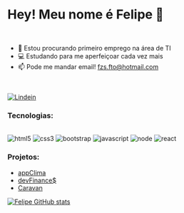 # Hey! Meu nome é Felipe 👾
<br>

 
- 🔭 Estou procurando primeiro emprego na área de TI
- 💻 Estudando para me aperfeiçoar cada vez mais
- 📫 Pode me mandar email! fzs.fto@hotmail.com   
<br>

 [![Lindein](https://img.shields.io/badge/LinkedIn-0077B5?style=for-the-badge&logo=linkedin&logoColor=white)](https://www.linkedin.com/in/fzspht/)


### Tecnologias:
<div style="display: inline_block"><br/>
  <img  alt="html5" src="https://img.shields.io/badge/HTML5-E34F26?style=for-the-badge&logo=html5&logoColor=white">
  <img  alt="css3" src="https://img.shields.io/badge/CSS3-1572B6?style=for-the-badge&logo=css3&logoColor=white">
  <img  alt="bootstrap" src="https://img.shields.io/badge/Bootstrap-563D7C?style=for-the-badge&logo=bootstrap&logoColor=white">
  <img  alt="javascript" src="https://img.shields.io/badge/JavaScript-F7DF1E?style=for-the-badge&logo=javascript&logoColor=black">
  <img  alt="node" src="https://img.shields.io/badge/Node.js-43853D?style=for-the-badge&logo=node.js&logoColor=black">
  <img  alt="react" src="https://img.shields.io/badge/React-61DAEB?style=for-the-badge&logo=react&logoColor=black">
</div>

<!-- [![Top Langs](https://github-readme-stats.vercel.app/api/top-langs/?username=fzsdev&layout=compact)](#) -->

### Projetos:

- <a href="https://fzsdev.github.io/appClima" target="_blank">appClima</a> 
- <a href="https://fzsdev.github.io/projeto_devfinances/" target="_blank">devFinance$</a>
- <a href="https://fzsdev.github.io/caravan" target="_blank">Caravan</a>
<!-- - <a href="#"></a> -->


[![Felipe GitHub stats](https://github-readme-stats.vercel.app/api?username=fzsdev&hide=stars,issues&show_icons=true&theme=tokyonight)](#)









